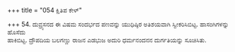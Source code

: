 +++
title = "054 ಕ್ಷಿತಿಪ ಕೇಳ್"

+++
54. ದುವ್ರ್ಯಸನದ ಈ ವಿಷಮ ಸಂದರ್ಭದ ಪಣವನ್ನು ಯುಧಿಷ್ಠಿರ ಅತಿಶಯವಾಗಿ ಸ್ವೀಕರಿಸಿಬಿಟ್ಟ. ಹಾಸಂಗಿಗಳನ್ನು ಹೊಸೆದು   
ಹಾಕಿಬಿಟ್ಟ. ದ್ರೌಪದಿಯ ಬಲಗಣ್ಣು ರಾಜನ ಎಡಭುಜ ಅದುರಿ ಧರ್ಮನಂದನನ ದುರ್ಗತಿಯನ್ನು ಸೂಚಿಸಿತು.